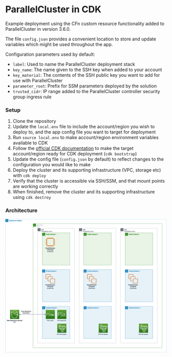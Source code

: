 # ParallelCluster in CDK

Example deployment using the CFn custom resource functionality added to ParallelCluster in version 3.6.0.

The file `config.json` provides a convenient location to store and update variables which might be used throughout the app.

Configuration parameters used by default:
- `label`: Used to name the ParallelCluster deployment stack
- `key_name`: The name given to the SSH key when added to your account
- `key_material`: The contents of the SSH public key you want to add for use with ParallelCluster
- `parameter_root`: Prefix for SSM parameters deployed by the solution
- `trusted_cidr`: IP range added to the ParallelCluster controller security group ingress rule

### Setup

1. Clone the repository
2. Update the `local.env` file to include the account/region you wish to deploy to, and the app config file you want to target for deployment
3. Run `source local.env` to make account/region environment variables available to CDK
4. Follow the [official CDK documentation](https://docs.aws.amazon.com/cdk/v2/guide/bootstrapping.html) to make the target account/region ready for CDK deployment (`cdk bootstrap`)
5. Update the config file (`config.json` by default) to reflect changes to the configuration you would like to make
7. Deploy the cluster and its supporting infrastructure (VPC, storage etc) with `cdk deploy`
8. Verify that the cluster is accessible via SSH/SSM, and that mount points are working correctly
9. When finished, remove the cluster and its supporting infrastructure using `cdk destroy`

### Architecture

![ParallelCluster CDK deployment architecture diagram](pcluster-cdk.png)